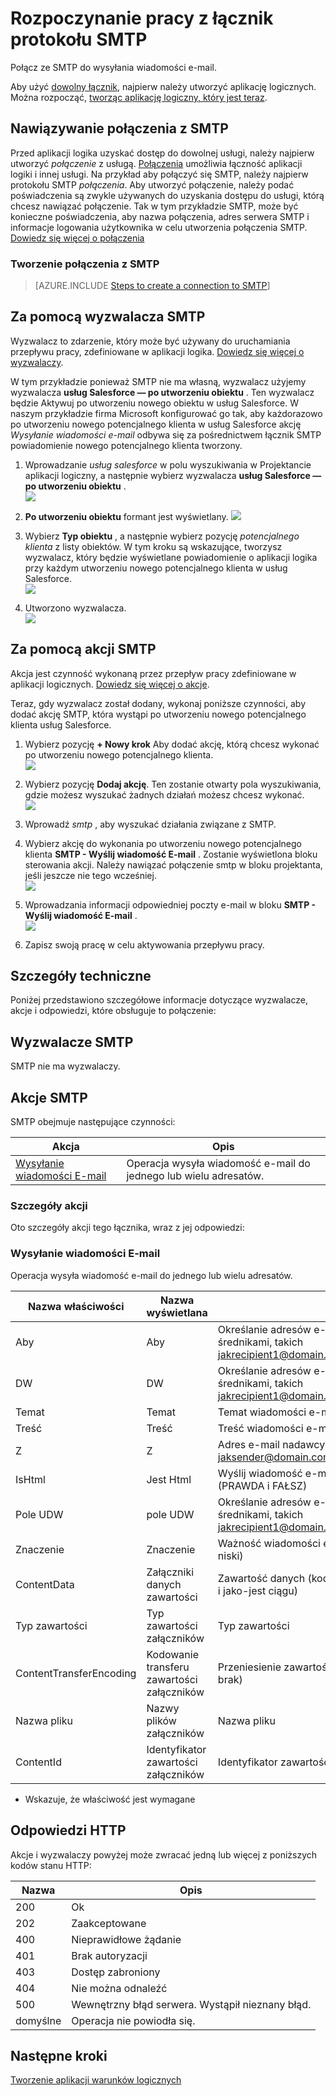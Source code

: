 <properties
pageTitle="SMTP | Microsoft Azure"
description="Tworzenie aplikacji logika z usługą Azure aplikacji. Połącz ze SMTP do wysyłania wiadomości e-mail."
services="logic-apps"   
documentationCenter=".net,nodejs,java"  
authors="msftman"   
manager="erikre"    
editor=""
tags="connectors" />

<tags
ms.service="app-service-logic"
ms.devlang="multiple"
ms.topic="article"
ms.tgt_pltfrm="na"
ms.workload="integration"
ms.date="07/15/2016"
ms.author="deonhe"/>

# <a name="get-started-with-the-smtp-connector"></a>Rozpoczynanie pracy z łącznik protokołu SMTP

Połącz ze SMTP do wysyłania wiadomości e-mail.

Aby użyć [dowolny łącznik](./apis-list.md), najpierw należy utworzyć aplikację logicznych. Można rozpocząć, [tworząc aplikację logiczny, który jest teraz](../app-service-logic/app-service-logic-create-a-logic-app.md).

## <a name="connect-to-smtp"></a>Nawiązywanie połączenia z SMTP

Przed aplikacji logika uzyskać dostęp do dowolnej usługi, należy najpierw utworzyć *połączenie* z usługą. [Połączenia](./connectors-overview.md) umożliwia łączność aplikacji logiki i innej usługi. Na przykład aby połączyć się SMTP, należy najpierw protokołu SMTP *połączenia*. Aby utworzyć połączenie, należy podać poświadczenia są zwykle używanych do uzyskania dostępu do usługi, którą chcesz nawiązać połączenie. Tak w tym przykładzie SMTP, może być konieczne poświadczenia, aby nazwa połączenia, adres serwera SMTP i informacje logowania użytkownika w celu utworzenia połączenia SMTP. [Dowiedz się więcej o połączenia]()  

### <a name="create-a-connection-to-smtp"></a>Tworzenie połączenia z SMTP

>[AZURE.INCLUDE [Steps to create a connection to SMTP](../../includes/connectors-create-api-smtp.md)]

## <a name="use-an-smtp-trigger"></a>Za pomocą wyzwalacza SMTP

Wyzwalacz to zdarzenie, który może być używany do uruchamiania przepływu pracy, zdefiniowane w aplikacji logika. [Dowiedz się więcej o wyzwalaczy](../app-service-logic/app-service-logic-what-are-logic-apps.md#logic-app-concepts).

W tym przykładzie ponieważ SMTP nie ma własną, wyzwalacz użyjemy wyzwalacza **usług Salesforce — po utworzeniu obiektu** . Ten wyzwalacz będzie Aktywuj po utworzeniu nowego obiektu w usług Salesforce. W naszym przykładzie firma Microsoft konfigurować go tak, aby każdorazowo po utworzeniu nowego potencjalnego klienta w usług Salesforce akcję *Wysyłanie wiadomości e-mail* odbywa się za pośrednictwem łącznik SMTP powiadomienie nowego potencjalnego klienta tworzony.

1. Wprowadzanie *usług salesforce* w polu wyszukiwania w Projektancie aplikacji logiczny, a następnie wybierz wyzwalacza **usług Salesforce — po utworzeniu obiektu** .  
 ![](../../includes/media/connectors-create-api-salesforce/trigger-1.png)  

2. **Po utworzeniu obiektu** formant jest wyświetlany.
 ![](../../includes/media/connectors-create-api-salesforce/trigger-2.png)  

3. Wybierz **Typ obiektu** , a następnie wybierz pozycję *potencjalnego klienta* z listy obiektów. W tym kroku są wskazujące, tworzysz wyzwalacz, który będzie wyświetlane powiadomienie o aplikacji logika przy każdym utworzeniu nowego potencjalnego klienta w usług Salesforce.  
 ![](../../includes/media/connectors-create-api-salesforce/trigger3.png)  

4. Utworzono wyzwalacza.  
 ![](../../includes/media/connectors-create-api-salesforce/trigger-4.png)  

## <a name="use-an-smtp-action"></a>Za pomocą akcji SMTP

Akcja jest czynność wykonaną przez przepływ pracy zdefiniowane w aplikacji logicznych. [Dowiedz się więcej o akcje](../app-service-logic/app-service-logic-what-are-logic-apps.md#logic-app-concepts).

Teraz, gdy wyzwalacz został dodany, wykonaj poniższe czynności, aby dodać akcję SMTP, która wystąpi po utworzeniu nowego potencjalnego klienta usług Salesforce.

1. Wybierz pozycję **+ Nowy krok** Aby dodać akcję, którą chcesz wykonać po utworzeniu nowego potencjalnego klienta.  
 ![](../../includes/media/connectors-create-api-salesforce/trigger4.png)  

2. Wybierz pozycję **Dodaj akcję**. Ten zostanie otwarty pola wyszukiwania, gdzie możesz wyszukać żadnych działań możesz chcesz wykonać.  
 ![](../../includes/media/connectors-create-api-smtp/using-smtp-action-2.png)  

3. Wprowadź *smtp* , aby wyszukać działania związane z SMTP.  

4. Wybierz akcję do wykonania po utworzeniu nowego potencjalnego klienta **SMTP - Wyślij wiadomość E-mail** . Zostanie wyświetlona bloku sterowania akcji. Należy nawiązać połączenie smtp w bloku projektanta, jeśli jeszcze nie tego wcześniej.  
 ![](../../includes/media/connectors-create-api-smtp/smtp-2.png)    

5. Wprowadzania informacji odpowiedniej poczty e-mail w bloku **SMTP - Wyślij wiadomość E-mail** .  
 ![](../../includes/media/connectors-create-api-smtp/using-smtp-action-4.PNG)  

6. Zapisz swoją pracę w celu aktywowania przepływu pracy.  

## <a name="technical-details"></a>Szczegóły techniczne

Poniżej przedstawiono szczegółowe informacje dotyczące wyzwalacze, akcje i odpowiedzi, które obsługuje to połączenie:

## <a name="smtp-triggers"></a>Wyzwalacze SMTP

SMTP nie ma wyzwalaczy. 

## <a name="smtp-actions"></a>Akcje SMTP

SMTP obejmuje następujące czynności:


|Akcja|Opis|
|--- | ---|
|[Wysyłanie wiadomości E-mail](connectors-create-api-smtp.md#send-email)|Operacja wysyła wiadomość e-mail do jednego lub wielu adresatów.|

### <a name="action-details"></a>Szczegóły akcji

Oto szczegóły akcji tego łącznika, wraz z jej odpowiedzi:


### <a name="send-email"></a>Wysyłanie wiadomości E-mail
Operacja wysyła wiadomość e-mail do jednego lub wielu adresatów. 


|Nazwa właściwości| Nazwa wyświetlana|Opis|
| ---|---|---|
|Aby|Aby|Określanie adresów e-mail, rozdzielając je średnikami, takich jakrecipient1@domain.com;recipient2@domain.com|
|DW|DW|Określanie adresów e-mail, rozdzielając je średnikami, takich jakrecipient1@domain.com;recipient2@domain.com|
|Temat|Temat|Temat wiadomości e-mail|
|Treść|Treść|Treść wiadomości e-mail|
|Z|Z|Adres e-mail nadawcy, takich jaksender@domain.com|
|IsHtml|Jest Html|Wyślij wiadomość e-mail w formacie HTML (PRAWDA i FAŁSZ)|
|Pole UDW|pole UDW|Określanie adresów e-mail, rozdzielając je średnikami, takich jakrecipient1@domain.com;recipient2@domain.com|
|Znaczenie|Znaczenie|Ważność wiadomości e-mail (wysoki, normalny lub niski)|
|ContentData|Załączniki danych zawartości|Zawartość danych (kodowane base64 dla strumieni i jako-jest ciągu)|
|Typ zawartości|Typ zawartości załączników|Typ zawartości|
|ContentTransferEncoding|Kodowanie transferu zawartości załączników|Przeniesienie zawartości kodowanie (base64 lub brak)|
|Nazwa pliku|Nazwy plików załączników|Nazwa pliku|
|ContentId|Identyfikator zawartości załączników|Identyfikator zawartości|

* Wskazuje, że właściwość jest wymagane


## <a name="http-responses"></a>Odpowiedzi HTTP

Akcje i wyzwalaczy powyżej może zwracać jedną lub więcej z poniższych kodów stanu HTTP: 

|Nazwa|Opis|
|---|---|
|200|Ok|
|202|Zaakceptowane|
|400|Nieprawidłowe żądanie|
|401|Brak autoryzacji|
|403|Dostęp zabroniony|
|404|Nie można odnaleźć|
|500|Wewnętrzny błąd serwera. Wystąpił nieznany błąd.|
|domyślne|Operacja nie powiodła się.|

## <a name="next-steps"></a>Następne kroki
[Tworzenie aplikacji warunków logicznych](../app-service-logic/app-service-logic-create-a-logic-app.md)